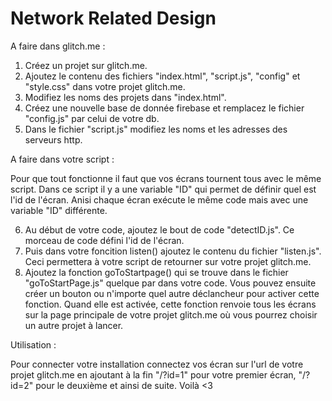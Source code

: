 # Network Related Design

A faire dans glitch.me :

1) Créez un projet sur glitch.me.
2) Ajoutez le contenu des fichiers "index.html", "script.js", "config" et "style.css" dans votre projet glitch.me.
3) Modifiez les noms des projets dans "index.html".
4) Créez une nouvelle base de donnée firebase et remplacez le fichier "config.js" par celui de votre db.
5) Dans le fichier "script.js" modifiez les noms et les adresses des serveurs http.

A faire dans votre script :

Pour que tout fonctionne il faut que vos écrans tournent tous avec le même script. Dans ce script il y a une variable "ID" qui permet de définir quel est l'id de l'écran. Anisi chaque écran exécute le même code mais avec une variable "ID" différente.

6) Au début de votre code, ajoutez le bout de code "detectID.js". Ce morceau de code défini l'id de l'écran.
7) Puis dans votre foncition listen() ajoutez le contenu du fichier "listen.js". Ceci permettera à votre script de retourner sur votre projet glitch.me.
8) Ajoutez la fonction goToStartpage() qui se trouve dans le fichier "goToStartPage.js" quelque par dans votre code. Vous pouvez ensuite créer un bouton ou n'importe quel autre déclancheur pour activer cette fonction. Quand elle est activée, cette fonction renvoie tous les écrans sur la page principale de votre projet glitch.me où vous pourrez choisir un autre projet à lancer.

Utilisation :

Pour connecter votre installation connectez vos écran sur l'url de votre projet glitch.me en ajoutant à la fin "/?id=1" pour votre premier écran, "/?id=2" pour le deuxième et ainsi de suite. Voilà <3

